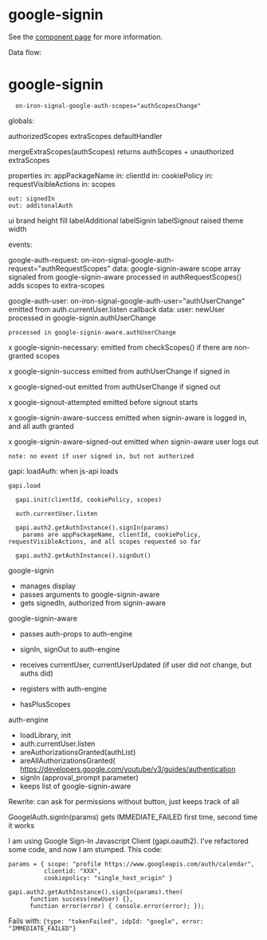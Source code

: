 google-signin
================

See the [component page](https://googlewebcomponents.github.io/google-signin) for more information.

Data flow:

# google-signin

      on-iron-signal-google-auth-scopes="authScopesChange"

globals:

authorizedScopes
extraScopes
defaultHandler

mergeExtraScopes(authScopes)
  returns authScopes + unauthorized extraScopes

properties
    in: appPackageName
    in: clientId
    in: cookiePolicy
    in: requestVisibleActions
    in: scopes

    out: signedIn
    out: additonalAuth
  ui
    brand
    height
    fill
    labelAdditional
    labelSignin
    labelSignout
    raised
    theme
    width

events:

  google-auth-request:
    on-iron-signal-google-auth-request="authRequestScopes"
    data: google-signin-aware scope array
    signaled from google-signin-aware
    processed in authRequestScopes()
      adds scopes to extra-scopes


  google-auth-user:
    on-iron-signal-google-auth-user="authUserChange"
    emitted from auth.currentUser.listen callback
    data: user: newUser
    processed in google-signin.authUserChange

    processed in google-signin-aware.authUserChange

x  google-signin-necessary:
    emitted from checkScopes() if there are non-granted scopes

x  google-signin-success
    emitted from authUserChange if signed in

x  google-signed-out
    emitted from authUserChange if signed out

x  google-signout-attempted
    emitted before signout starts

x  google-signin-aware-success
    emitted when signin-aware is logged in, and all auth granted

x  google-signin-aware-signed-out
    emitted when signin-aware user logs out

    note: no event if user signed in, but not authorized

  gapi:
    loadAuth: when js-api loads

    gapi.load

      gapi.init(clientId, cookiePolicy, scopes)

      auth.currentUser.listen

      gapi.auth2.getAuthInstance().signIn(params)
        params are appPackageName, clientId, cookiePolicy, requestVisibleActions, and all scopes requested so far

      gapi.auth2.getAuthInstance().signOut()

google-signin
  - manages display
  - passes arguments to google-signin-aware
  - gets signedIn, authorized from signin-aware

google-signin-aware
  - passes auth-props to auth-engine
  - signIn, signOut to auth-engine

  - receives currentUser, currentUserUpdated (if user did not change, but auths did)
  - registers with auth-engine
  - hasPlusScopes

auth-engine
  - loadLibrary, init
  - auth.currentUser.listen
  - areAuthorizationsGranted(authList)
  - areAllAuthorizationsGranted(
  https://developers.google.com/youtube/v3/guides/authentication
  - signIn (approval_prompt parameter)
  - keeps list of google-signin-aware

Rewrite:
  can ask for permissions without button, just <google-signin-aware>
  keeps track of all


GoogelAuth.signIn(params) gets IMMEDIATE_FAILED first time, second time it works

I am using Google Sign-In Javascript Client (gapi.oauth2). I've refactored some code, and now I am stumped. This code:


    params = { scope: "profile https://www.googleapis.com/auth/calendar",
              clientid: "XXX",
              cookiepolicy: "single_host_origin" }

    gapi.auth2.getAuthInstance().signIn(params).then(
          function success(newUser) {},
          function error(error) { console.error(error); });

Fails with: `{type: "tokenFailed", idpId: "google", error: "IMMEDIATE_FAILED"}`
